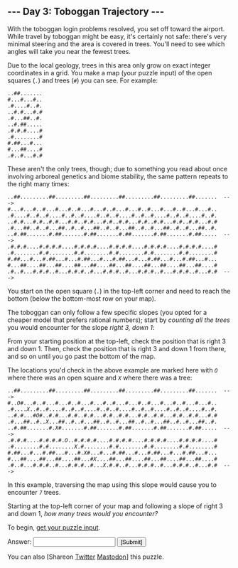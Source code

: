 <!DOCTYPE html>
<html lang="en-us">
<head>
<meta charset="utf-8"/>
<title>Day 3 - Advent of Code 2020</title>
<!--[if lt IE 9]><script src="/static/html5.js"></script><![endif]-->
<link href='//fonts.googleapis.com/css?family=Source+Code+Pro:300&subset=latin,latin-ext' rel='stylesheet' type='text/css'/>
<link rel="stylesheet" type="text/css" href="/static/style.css?30"/>
<link rel="stylesheet alternate" type="text/css" href="/static/highcontrast.css?0" title="High Contrast"/>
<link rel="shortcut icon" href="/favicon.png"/>
<script>window.addEventListener('click', function(e,s,r){if(e.target.nodeName==='CODE'&&e.detail===3){s=window.getSelection();s.removeAllRanges();r=document.createRange();r.selectNodeContents(e.target);s.addRange(r);}});</script>
</head><!--




Oh, hello!  Funny seeing you here.

I appreciate your enthusiasm, but you aren't going to find much down here.
There certainly aren't clues to any of the puzzles.  The best surprises don't
even appear in the source until you unlock them for real.

Please be careful with automated requests; I'm not a massive company, and I can
only take so much traffic.  Please be considerate so that everyone gets to play.

If you're curious about how Advent of Code works, it's running on some custom
Perl code. Other than a few integrations (auth, analytics, social media), I
built the whole thing myself, including the design, animations, prose, and all
of the puzzles.

The puzzles are most of the work; preparing a new calendar and a new set of
puzzles each year takes all of my free time for 4-5 months. A lot of effort
went into building this thing - I hope you're enjoying playing it as much as I
enjoyed making it for you!

If you'd like to hang out, I'm @ericwastl on Twitter.

- Eric Wastl


















































-->
<body>
<header><div><h1 class="title-global"><a href="/">Advent of Code</a></h1><nav><ul><li><a href="/2020/about">[About]</a></li><li><a href="/2020/events">[Events]</a></li><li><a href="https://teespring.com/stores/advent-of-code" target="_blank">[Shop]</a></li><li><a href="/2020/settings">[Settings]</a></li><li><a href="/2020/auth/logout">[Log Out]</a></li></ul></nav><div class="user">Bernd Siemer <span class="star-count">4*</span></div></div><div><h1 class="title-event">&nbsp;&nbsp;&nbsp;&nbsp;&nbsp;&nbsp;<span class="title-event-wrap">/^</span><a href="/2020">2020</a><span class="title-event-wrap">$/</span></h1><nav><ul><li><a href="/2020">[Calendar]</a></li><li><a href="/2020/support">[AoC++]</a></li><li><a href="/2020/sponsors">[Sponsors]</a></li><li><a href="/2020/leaderboard">[Leaderboard]</a></li><li><a href="/2020/stats">[Stats]</a></li></ul></nav></div></header>

<div id="sidebar">
<div id="sponsor"><div class="quiet">Our <a href="/2020/sponsors">sponsors</a> help make Advent of Code possible:</div><div class="sponsor"><a href="https://www.twilio.com/quest?utm_source=advent-of-code-20&amp;utm_medium=website" target="_blank" onclick="if(ga)ga('send','event','sponsor','sidebar',this.href);" rel="noopener">TwilioQuest</a> - Learn to code and lead your intrepid crew on a mission to save The Cloud in TwilioQuest, a PC role-playing game inspired by classics of the 16-bit era. Free forever, and available now for Windows, Mac, and Linux.</div></div>
</div><!--/sidebar-->

<main>
<article class="day-desc"><h2>--- Day 3: Toboggan Trajectory ---</h2><p>With the toboggan login problems resolved, you set off toward the airport. While travel by toboggan might be easy, it's certainly not safe: there's <span title="It looks like the toboggan steering system even runs on Intcode! Good thing you don't have to modify it.">very minimal steering</span> and the area is covered in trees. You'll need to see which angles will take you near the fewest trees.</p>
<p>Due to the local geology, trees in this area only grow on exact integer coordinates in a grid. You make a map (your puzzle input) of the open squares (<code>.</code>) and trees (<code>#</code>) you can see. For example:</p>
<pre><code>..##.......
#...#...#..
.#....#..#.
..#.#...#.#
.#...##..#.
..#.##.....
.#.#.#....#
.#........#
#.##...#...
#...##....#
.#..#...#.#
</code></pre>
<p>These aren't the only trees, though; due to something you read about once involving arboreal genetics and biome stability, the same pattern repeats to the right many times:</p>
<pre><code><em>..##.......</em>..##.........##.........##.........##.........##.......  ---&gt;
<em>#...#...#..</em>#...#...#..#...#...#..#...#...#..#...#...#..#...#...#..
<em>.#....#..#.</em>.#....#..#..#....#..#..#....#..#..#....#..#..#....#..#.
<em>..#.#...#.#</em>..#.#...#.#..#.#...#.#..#.#...#.#..#.#...#.#..#.#...#.#
<em>.#...##..#.</em>.#...##..#..#...##..#..#...##..#..#...##..#..#...##..#.
<em>..#.##.....</em>..#.##.......#.##.......#.##.......#.##.......#.##.....  ---&gt;
<em>.#.#.#....#</em>.#.#.#....#.#.#.#....#.#.#.#....#.#.#.#....#.#.#.#....#
<em>.#........#</em>.#........#.#........#.#........#.#........#.#........#
<em>#.##...#...</em>#.##...#...#.##...#...#.##...#...#.##...#...#.##...#...
<em>#...##....#</em>#...##....##...##....##...##....##...##....##...##....#
<em>.#..#...#.#</em>.#..#...#.#.#..#...#.#.#..#...#.#.#..#...#.#.#..#...#.#  ---&gt;
</code></pre>
<p>You start on the open square (<code>.</code>) in the top-left corner and need to reach the bottom (below the bottom-most row on your map).</p>
<p>The toboggan can only follow a few specific slopes (you opted for a cheaper model that prefers rational numbers); start by <em>counting all the trees</em> you would encounter for the slope <em>right 3, down 1</em>:</p>
<p>From your starting position at the top-left, check the position that is right 3 and down 1. Then, check the position that is right 3 and down 1 from there, and so on until you go past the bottom of the map.</p>
<p>The locations you'd check in the above example are marked here with <code><em>O</em></code> where there was an open square and <code><em>X</em></code> where there was a tree:</p>
<pre><code>..##.........##.........##.........##.........##.........##.......  ---&gt;
#..<em>O</em>#...#..#...#...#..#...#...#..#...#...#..#...#...#..#...#...#..
.#....<em>X</em>..#..#....#..#..#....#..#..#....#..#..#....#..#..#....#..#.
..#.#...#<em>O</em>#..#.#...#.#..#.#...#.#..#.#...#.#..#.#...#.#..#.#...#.#
.#...##..#..<em>X</em>...##..#..#...##..#..#...##..#..#...##..#..#...##..#.
..#.##.......#.<em>X</em>#.......#.##.......#.##.......#.##.......#.##.....  ---&gt;
.#.#.#....#.#.#.#.<em>O</em>..#.#.#.#....#.#.#.#....#.#.#.#....#.#.#.#....#
.#........#.#........<em>X</em>.#........#.#........#.#........#.#........#
#.##...#...#.##...#...#.<em>X</em>#...#...#.##...#...#.##...#...#.##...#...
#...##....##...##....##...#<em>X</em>....##...##....##...##....##...##....#
.#..#...#.#.#..#...#.#.#..#...<em>X</em>.#.#..#...#.#.#..#...#.#.#..#...#.#  ---&gt;
</code></pre>
<p>In this example, traversing the map using this slope would cause you to encounter <code><em>7</em></code> trees.</p>
<p>Starting at the top-left corner of your map and following a slope of right 3 and down 1, <em>how many trees would you encounter?</em></p>
</article>
<p>To begin, <a href="3/input" target="_blank">get your puzzle input</a>.</p>
<form method="post" action="3/answer"><input type="hidden" name="level" value="1"/><p>Answer: <input type="text" name="answer" autocomplete="off"/> <input type="submit" value="[Submit]"/></p></form>
<p>You can also <span class="share">[Share<span class="share-content">on
  <a href="https://twitter.com/intent/tweet?text=%22Toboggan+Trajectory%22+%2D+Day+3+%2D+Advent+of+Code+2020&amp;url=https%3A%2F%2Fadventofcode%2Ecom%2F2020%2Fday%2F3&amp;related=ericwastl&amp;hashtags=AdventOfCode" target="_blank">Twitter</a>
  <a href="javascript:void(0);" onclick="var mastodon_instance=prompt('Mastodon Instance / Server Name?'); if(typeof mastodon_instance==='string' && mastodon_instance.length){this.href='https://'+mastodon_instance+'/share?text=%22Toboggan+Trajectory%22+%2D+Day+3+%2D+Advent+of+Code+2020+%23AdventOfCode+https%3A%2F%2Fadventofcode%2Ecom%2F2020%2Fday%2F3'}else{return false;}" target="_blank">Mastodon</a
></span>]</span> this puzzle.</p>
</main>

<!-- ga -->
<script>
(function(i,s,o,g,r,a,m){i['GoogleAnalyticsObject']=r;i[r]=i[r]||function(){
(i[r].q=i[r].q||[]).push(arguments)},i[r].l=1*new Date();a=s.createElement(o),
m=s.getElementsByTagName(o)[0];a.async=1;a.src=g;m.parentNode.insertBefore(a,m)
})(window,document,'script','//www.google-analytics.com/analytics.js','ga');
ga('create', 'UA-69522494-1', 'auto');
ga('set', 'anonymizeIp', true);
ga('send', 'pageview');
</script>
<!-- /ga -->
</body>
</html>